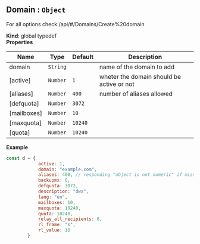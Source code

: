 <a name="Domain"></a>

## Domain : <code>Object</code>
For all options check /api/#/Domains/Create%20domain

**Kind**: global typedef  
**Properties**

| Name | Type | Default | Description |
| --- | --- | --- | --- |
| domain | <code>String</code> |  | name of the domain to add |
| [active] | <code>Number</code> | <code>1</code> | wheter the domain should be active or not |
| [aliases] | <code>Number</code> | <code>400</code> | number of aliases allowed |
| [defquota] | <code>Number</code> | <code>3072</code> |  |
| [mailboxes] | <code>Number</code> | <code>10</code> |  |
| [maxquota] | <code>Number</code> | <code>10240</code> |  |
| [quota] | <code>Number</code> | <code>10240</code> |  |

**Example**  
```js
const d = {
            active: 1,
            domain: "example.com",
            aliases: 400, // responding "object is not numeric" if missing is this a BUG? > should be "aliases missing" if cant be omited anyway
            backupmx: 0,
            defquota: 3072,
            description: "dwa",
            lang: "en",
            mailboxes: 10,
            maxquota: 10240,
            quota: 10240,
            relay_all_recipients: 0,
            rl_frame: "s",
            rl_value: 10
        }
```
